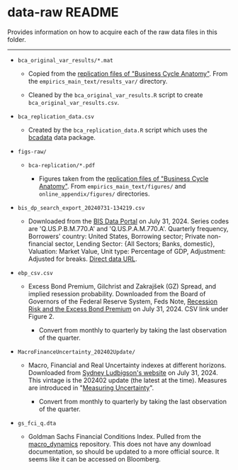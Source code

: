 # data-raw README

Provides information on how to acquire each of the raw data files in this folder.

---


- `bca_original_var_results/*.mat`

    - Copied from the [replication files of "Business Cycle Anatomy"](https://www.openicpsr.org/openicpsr/project/118082/version/V1/view). From the `empirics_main_text/results_var/` directory.

    - Cleaned by the `bca_original_var_results.R` script to create `bca_original_var_results.csv`.

- `bca_replication_data.csv`

    - Created by the `bca_replication_data.R` script which uses the [bcadata](https://github.com/VFCI/bcadata) data package.

- `figs-raw/`

    - `bca-replication/*.pdf`

        - Figures taken from the [replication files of "Business Cycle Anatomy"](https://www.openicpsr.org/openicpsr/project/118082/version/V1/view). From `empirics_main_text/figures/` and `online_appendix/figures/` directories.

- `bis_dp_search_export_20240731-134219.csv`

    - Downloaded from the [BIS Data Portal](https://data.bis.org) on July 31, 2024. Series codes are 'Q.US.P.B.M.770.A' and 'Q.US.P.A.M.770.A'. Quarterly frequency, Borrowers' country: United States, Borrowing sector; Private non-financial sector, Lending Sector: {All Sectors; Banks, domestic}, Valuation: Market Value,  Unit type: Percentage of GDP, Adjustment: Adjusted for breaks. [Direct data URL](https://data.bis.org/topics/TOTAL_CREDIT/BIS,WS_TC,2.0/Q.US.P.B.M.770.A?additional_ts=BIS%2CWS_TC%2C2.0%255EQ.US.P.A.M.770.A). 

- `ebp_csv.csv`

    - Excess Bond Premium, Gilchrist and Zakrajšek (GZ) Spread, and implied resession probability.  Downloaded from the Board of Governors of the Federal Reserve System, Feds Note, [Recession Risk and the Excess Bond Premium](https://www.federalreserve.gov/econresdata/notes/feds-notes/2016/recession-risk-and-the-excess-bond-premium-20160408.html) on July 31, 2024. CSV link under Figure 2.

        - Convert from monthly to quarterly by taking the last observation of the quarter.

- `MacroFinanceUncertainty_202402Update/`

    - Macro, Financial and Real Uncertainty indexes at different horizons.  Downloaded from [Sydney Ludbigson's website](https://www.sydneyludvigson.com/macro-and-financial-uncertainty-indexes) on July 31, 2024.  This vintage is the 202402 update (the latest at the time). Measures are introduced in "[Measuring Uncertainty](https://static1.squarespace.com/static/54397369e4b0446f66937a73/t/63629f53023c031c27dd70d4/1667407699615/jlnAER.pdf)".

        - Convert from monthly to quarterly by taking the last observation of the quarter.

- `gs_fci_q.dta`

    - Goldman Sachs Financial Conditions Index. Pulled from the [macro_dynamics](https://github.com/VFCI/macro_dynamics) repository.  This does not have any download documentation, so should be updated to a more official source.  It seems like it can be accessed on Bloomberg.